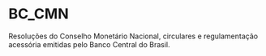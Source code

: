 # BC_CMN
Resoluções do Conselho Monetário Nacional, circulares e regulamentação acessória emitidas pelo Banco Central do Brasil.

